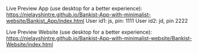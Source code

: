 Live Preview App (use desktop for a better experience): https://nielayshintre.github.io/Bankist-App-with-minimalist-website/Bankist_App/index.html 
User id1: js, pin: 1111
User id2: jd, pin 2222

Live Preview Website (use desktop for a better experience): https://nielayshintre.github.io/Bankist-App-with-minimalist-website/Bankist-Website/index.html
